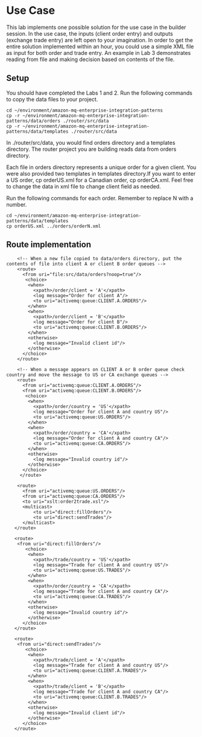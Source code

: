 # Use Case 

This lab implements one possible solution for the use case in the builder session. In the use case, the inputs (client order entry) and outputs (exchange trade entry) are left open to your imagination. In order to get the entire solution implemented within an hour, you could use a simple XML file as input for both order and trade entry. An example in Lab 3 demonstrates reading from file and making decision based on contents of the file.

## Setup

You should have completed the Labs 1 and 2. Run the following commands to copy the data files to your project.

```
cd ~/environment/amazon-mq-enterprise-integration-patterns
cp -r ~/environment/amazon-mq-enterprise-integration-patterns/data/orders ./router/src/data
cp -r ~/environment/amazon-mq-enterprise-integration-patterns/data/templates ./router/src/data
```

In ./router/src/data, you would find orders directory and a templates directory. The router project you are building reads data from orders directory.

Each file in orders directory represents a unique order for a given client. You were also provided two templates in templates directory.If you want to enter a US order, cp orderUS.xml for a Canadian order, cp orderCA.xml. Feel free to change the data in xml file to change client field as needed.

Run the following commands for each order. Remember to replace N with a number.

```
cd ~/environment/amazon-mq-enterprise-integration-patterns/data/templates
cp orderUS.xml ../orders/orderN.xml
```

## Route implementation

```
    <!-- When a new file copied to data/orders directory, put the contents of file into client A or client B order queues -->
    <route>
      <from uri="file:src/data/orders?noop=true"/>
       <choice>
        <when>
          <xpath>/order/client = 'A'</xpath>
          <log message="Order for client A"/>
          <to uri="activemq:queue:CLIENT.A.ORDERS"/>
        </when>
        <when>
          <xpath>/order/client = 'B'</xpath>
          <log message="Order for client B"/>
          <to uri="activemq:queue:CLIENT.B.ORDERS"/>
        </when>        
        <otherwise>
          <log message="Invalid client id"/>
        </otherwise>
      </choice>     
    </route>
    
    <!-- When a message appears on CLIENT A or B order queue check country and move the message to US or CA exchange queues --> 
    <route>
      <from uri="activemq:queue:CLIENT.A.ORDERS"/>
      <from uri="activemq:queue:CLIENT.B.ORDERS"/>
       <choice>
        <when>
          <xpath>/order/country = 'US'</xpath>
          <log message="Order for client A and country US"/>
          <to uri="activemq:queue:US.ORDERS"/>
        </when>
        <when>
          <xpath>/order/country = 'CA'</xpath>
          <log message="Order for client A and country CA"/>
          <to uri="activemq:queue:CA.ORDERS"/>
        </when>        
        <otherwise>
          <log message="Invalid country id"/>
        </otherwise>
      </choice>     
     </route>   
     
    <route>
      <from uri="activemq:queue:US.ORDERS"/>
      <from uri="activemq:queue:CA.ORDERS"/>
      <to uri="xslt:order2trade.xsl"/>
      <multicast>
          <to uri="direct:fillOrders"/>
          <to uri="direct:sendTrades"/>
      </multicast>
   </route>  
   
   <route>
    <from uri="direct:fillOrders"/>
       <choice>
        <when>
          <xpath>/trade/country = 'US'</xpath>
          <log message="Trade for client A and country US"/>
          <to uri="activemq:queue:US.TRADES"/>
        </when>
        <when>
          <xpath>/order/country = 'CA'</xpath>
          <log message="Trade for client A and country CA"/>
          <to uri="activemq:queue:CA.TRADES"/>
        </when>        
        <otherwise>
          <log message="Invalid country id"/>
        </otherwise>
      </choice>        
   </route>
   
   <route>
    <from uri="direct:sendTrades"/>
       <choice>
        <when>
          <xpath>/trade/client = 'A'</xpath>
          <log message="Trade for client A and country US"/>
          <to uri="activemq:queue:CLIENT.A.TRADES"/>
        </when>
        <when>
          <xpath>/trade/client = 'B'</xpath>
          <log message="Trade for client A and country CA"/>
          <to uri="activemq:queue:CLIENT.B.TRADES"/>
        </when>        
        <otherwise>
          <log message="Invalid client id"/>
        </otherwise>
      </choice>        
   </route>    
```

